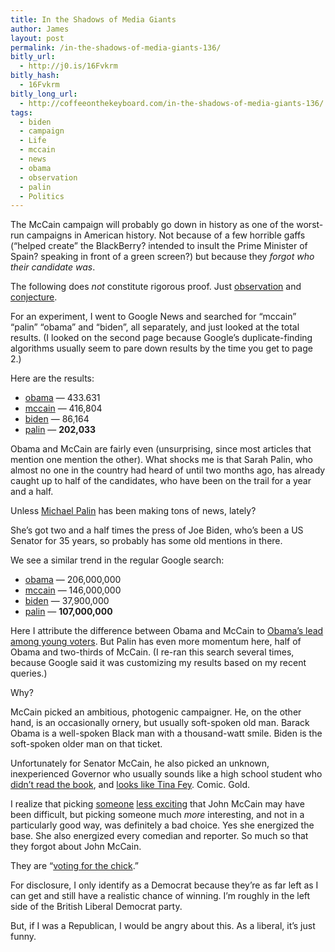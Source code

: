 ```yaml
---
title: In the Shadows of Media Giants
author: James
layout: post
permalink: /in-the-shadows-of-media-giants-136/
bitly_url:
  - http://j0.is/16Fvkrm
bitly_hash:
  - 16Fvkrm
bitly_long_url:
  - http://coffeeonthekeyboard.com/in-the-shadows-of-media-giants-136/
tags:
  - biden
  - campaign
  - Life
  - mccain
  - news
  - obama
  - observation
  - palin
  - Politics
---
```

The McCain campaign will probably go down in history as one of the worst-run campaigns in American history. Not because of a few horrible gaffs (&#8220;helped create&#8221; the BlackBerry? intended to insult the <span class="gotcha" title="&quot;President&quot; Zapatero doesn't exist, for the record. They have a constitutional monarcy.">Prime Minister</span> of Spain? speaking in front of a green screen?) but because they *forgot who their candidate was*.

<p class="note">
  The following does <em>not</em> constitute rigorous proof. Just <a href="http://en.wikipedia.org/wiki/Scientific_method">observation</a> and <a href="http://en.wikipedia.org/wiki/Conjecture">conjecture</a>.
</p>

For an experiment, I went to Google News and searched for &#8220;mccain&#8221; &#8220;palin&#8221; &#8220;obama&#8221; and &#8220;biden&#8221;, all separately, and just looked at the total results. (I looked on the second page because Google&#8217;s duplicate-finding algorithms usually seem to pare down results by the time you get to page 2.)

Here are the results:

  * [obama][1] — 433.631
  * [mccain][2] — 416,804
  * [biden][3] — 86,164
  * [palin][4] — **202,033**

Obama and McCain are fairly even (unsurprising, since most articles that mention one mention the other). What shocks me is that Sarah Palin, who almost no one in the country had heard of until two months ago, has already caught up to half of the candidates, who have been on the trail for a year and a half.

Unless [Michael Palin][5] has been making tons of news, lately?

She&#8217;s got two and a half times the press of Joe Biden, who&#8217;s been a US Senator for 35 years, so probably has some old mentions in there.

We see a similar trend in the regular Google search:

  * [obama][6] — 206,000,000
  * [mccain][7] — 146,000,000
  * [biden][8] — 37,900,000
  * [palin][9] — **107,000,000**

Here I attribute the difference between Obama and McCain to [Obama&#8217;s lead among young voters][10]. But Palin has even more momentum here, half of Obama and two-thirds of McCain. (I re-ran this search several times, because Google said it was customizing my results based on my recent queries.)

Why?

McCain picked an ambitious, photogenic campaigner. He, on the other hand, is an occasionally ornery, but usually soft-spoken old man. Barack Obama is a well-spoken Black man with a thousand-watt smile. Biden is the soft-spoken older man on that ticket.

Unfortunately for Senator McCain, he also picked an unknown, inexperienced Governor who usually sounds like a high school student who [didn&#8217;t read the book][11], and [looks like Tina Fey][12]. Comic. Gold.

I realize that picking [someone][13] [less exciting][14] that John McCain may have been difficult, but picking someone much *more* interesting, and not in a particularly good way, was definitely a bad choice. Yes she energized the base. She also energized every comedian and reporter. So much so that they forgot about John McCain.

They are &#8220;[voting for the chick][15].&#8221;

<p class="note">
  For disclosure, I only identify as a Democrat because they&#8217;re as far left as I can get and still have a realistic chance of winning. I&#8217;m roughly in the left side of the British Liberal Democrat party.
</p>

<p class="note">
  But, if I was a Republican, I would be angry about this. As a liberal, it&#8217;s just funny.
</p>

 [1]: http://news.google.com/news?q=obama
 [2]: http://news.google.com/news?q=mccain
 [3]: http://news.google.com/news?q=biden
 [4]: http://news.google.com/news?q=palin
 [5]: http://video.google.com/videoplay?docid=5775099474392087542
 [6]: http://www.google.com/search?q=obama
 [7]: http://www.google.com/search?q=mccain
 [8]: http://www.google.com/search?q=biden
 [9]: http://www.google.com/search?q=palin
 [10]: http://www.fivethirtyeight.com/2008/10/whats-wrong-with-this-picture-aka-nate.html
 [11]: http://www.youtube.com/watch?v=KyoafptEm5c
 [12]: http://www.nbc.com/Saturday_Night_Live/video/clips/gov-palin-cold-open/773761/
 [13]: http://allard.senate.gov/public/
 [14]: http://en.wikipedia.org/wiki/Tim_Pawlenty
 [15]: http://www.newsvirginian.com/wnv/news/local/article/voting_for_the_chick_signs_point_to_palin_across_the_county_valley/29420/
